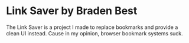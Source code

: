 # Link Saver by Braden Best

The Link Saver is a project I made to replace bookmarks and provide a clean UI instead. Cause in my opinion, browser bookmark systems suck.


